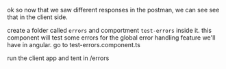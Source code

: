 ok so now that we saw different responses in the postman, 
we can see see that in the client side.


create a folder called `errors` and comportment `test-errors` inside it.
this component will test some errors for the global error handling feature we'll have in angular.
go to test-errors.component.ts

run the client app and tent in /errors
